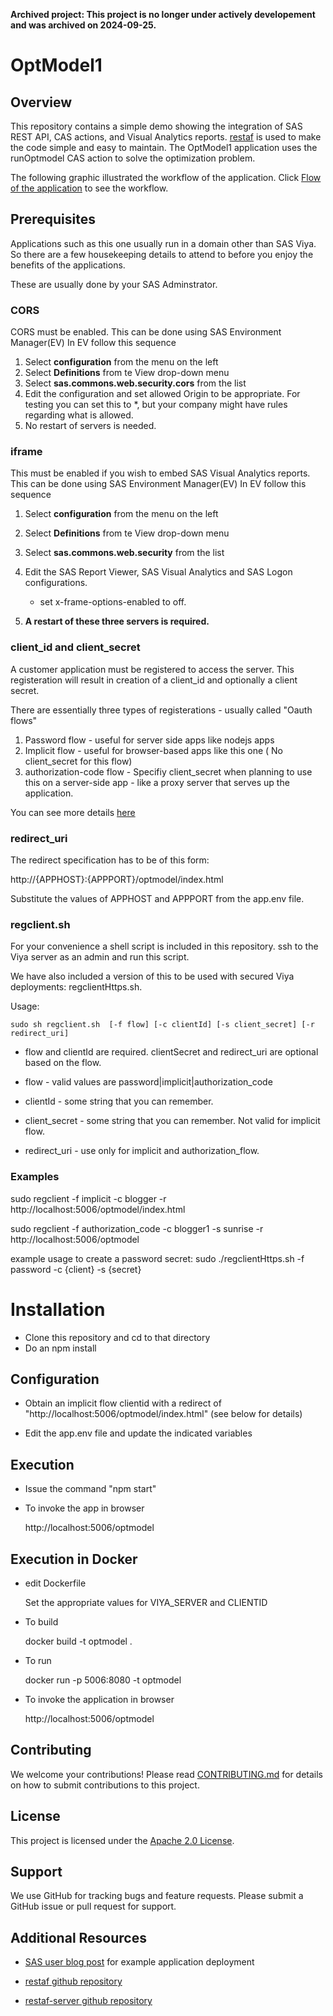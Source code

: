 **Archived project: This project is no longer under actively developement and was archived on 2024-09-25.**

# OptModel1
## Overview
This repository contains a simple demo showing the integration of SAS REST API, CAS actions, and Visual Analytics reports. [restaf](https://github.com/sassoftware/restaf) is used to make the code simple and easy to maintain. The OptModel1 application uses the runOptmodel CAS action to solve the optimization problem.

The following graphic illustrated the workflow of the application. Click 
[Flow of the application](optmodelflow.png?raw=true "Flow of the application") to see the workflow.

## Prerequisites
Applications such as this one usually run in a domain other than SAS Viya. So there are a few housekeeping details to attend to before you enjoy the benefits of the applications.

These are usually done by your SAS Adminstrator.

### CORS
CORS must be enabled. This can be done using SAS Environment Manager(EV)
In EV follow this sequence 

1. Select **configuration** from the menu on the left
2. Select **Definitions** from te View drop-down menu
3. Select **sas.commons.web.security.cors** from the list
4. Edit the configuration and set allowed Origin to be appropriate. For testing you can set this to *, but your company might have rules regarding what is allowed.
5. No restart of servers is needed.


### iframe

This must be enabled if you wish to embed SAS Visual Analytics reports. This can be done using SAS Environment Manager(EV)
In EV follow this sequence 

1. Select **configuration** from the menu on the left
2. Select **Definitions** from te View drop-down menu
3. Select **sas.commons.web.security** from the list
4. Edit the SAS Report Viewer, SAS Visual Analytics and SAS Logon configurations.
     
     - set x-frame-options-enabled to off.

5. **A restart of these three servers is required.**

### client_id and client_secret

A customer application must be registered to access the server. This registeration will result in creation of a client_id and optionally a client secret.

There are essentially three types of registerations - usually called "Oauth flows"

1. Password flow - useful for server side apps like nodejs apps
2. Implicit flow - useful for browser-based apps like this one ( No client_secret for this flow)
3. authorization-code flow -  Specifiy client_secret when planning to use this on a server-side app - like a proxy server that serves up the application.

You can see more details  [here](https://developer.sas.com/reference/auth/#register)

### redirect_uri

The redirect specification has to be of this form:


 http://{APPHOST}:{APPPORT}/optmodel/index.html

 Substitute the values of APPHOST and APPPORT from the app.env file.

### regclient.sh

For your convenience a shell script is included in this repository. ssh to the Viya server as an admin and run this script. 

We have also included a version of this to be used with secured Viya deployments: regclientHttps.sh.  

Usage:


```
sudo sh regclient.sh  [-f flow] [-c clientId] [-s client_secret] [-r redirect_uri]

```
-  flow and clientId are required. clientSecret and redirect_uri are optional based on the flow.

- flow - valid values are password|implicit|authorization_code

- clientId - some string that you can remember. 

- client_secret - some string that you can remember. Not valid for implicit flow.
    

- redirect_uri - use only for implicit and authorization_flow.

### Examples

sudo regclient -f implicit -c blogger -r http://localhost:5006/optmodel/index.html 

sudo regclient -f authorization_code -c blogger1 -s sunrise -r http://localhost:5006/optmodel

example usage to create a password secret: sudo ./regclientHttps.sh -f password -c {client} -s {secret}


# Installation

- Clone this repository and cd to that directory
- Do an npm install 


## Configuration 

  - Obtain an implicit flow clientid with a redirect of "http://localhost:5006/optmodel/index.html"   (see below for details)
  
  - Edit the app.env file and update the indicated variables

## Execution

  - Issue the command "npm start"

  - To invoke the app in browser

      http://localhost:5006/optmodel


## Execution in Docker

  - edit Dockerfile
     
     Set the appropriate values for VIYA_SERVER and CLIENTID
     
  - To build
       
       docker build -t optmodel .

  - To run

       docker run -p 5006:8080 -t optmodel

  - To invoke the application in browser

       http://localhost:5006/optmodel

## Contributing

We welcome your contributions! Please read [CONTRIBUTING.md](CONTRIBUTING.md) for details on how to submit contributions to this project.

## License

This project is licensed under the [Apache 2.0 License](LICENSE).

## Support 

We use GitHub for tracking bugs and feature requests. Please submit a GitHub issue or pull request for support.

## Additional Resources

- [SAS user blog post](https://blogs.sas.com/content/sgf/sas-rest-apis-sample-application/) for example application deployment

- [restaf github repository](https://github.com/sassoftware/restaf)

- [restaf-server github repository](https://github.com/sassoftware/restaf-server)



